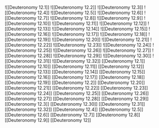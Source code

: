 ![[Deuteronomy 12.1]]
![[Deuteronomy 12.2]]
![[Deuteronomy 12.3]]
![[Deuteronomy 12.4]]
![[Deuteronomy 12.5]]
![[Deuteronomy 12.6]]
![[Deuteronomy 12.7]]
![[Deuteronomy 12.8]]
![[Deuteronomy 12.9]]
![[Deuteronomy 12.10]]
![[Deuteronomy 12.11]]
![[Deuteronomy 12.12]]
![[Deuteronomy 12.13]]
![[Deuteronomy 12.14]]
![[Deuteronomy 12.15]]
![[Deuteronomy 12.16]]
![[Deuteronomy 12.17]]
![[Deuteronomy 12.18]]
![[Deuteronomy 12.19]]
![[Deuteronomy 12.20]]
![[Deuteronomy 12.21]]
![[Deuteronomy 12.22]]
![[Deuteronomy 12.23]]
![[Deuteronomy 12.24]]
![[Deuteronomy 12.25]]
![[Deuteronomy 12.26]]
![[Deuteronomy 12.27]]
![[Deuteronomy 12.28]]
![[Deuteronomy 12.29]]
![[Deuteronomy 12.30]]
![[Deuteronomy 12.31]]
![[Deuteronomy 12.32]]
[[Deuteronomy 12.1]]
[[Deuteronomy 12.10]]
[[Deuteronomy 12.11]]
[[Deuteronomy 12.12]]
[[Deuteronomy 12.13]]
[[Deuteronomy 12.14]]
[[Deuteronomy 12.15]]
[[Deuteronomy 12.16]]
[[Deuteronomy 12.17]]
[[Deuteronomy 12.18]]
[[Deuteronomy 12.19]]
[[Deuteronomy 12.2]]
[[Deuteronomy 12.20]]
[[Deuteronomy 12.21]]
[[Deuteronomy 12.22]]
[[Deuteronomy 12.23]]
[[Deuteronomy 12.24]]
[[Deuteronomy 12.25]]
[[Deuteronomy 12.26]]
[[Deuteronomy 12.27]]
[[Deuteronomy 12.28]]
[[Deuteronomy 12.29]]
[[Deuteronomy 12.3]]
[[Deuteronomy 12.30]]
[[Deuteronomy 12.31]]
[[Deuteronomy 12.32]]
[[Deuteronomy 12.4]]
[[Deuteronomy 12.5]]
[[Deuteronomy 12.6]]
[[Deuteronomy 12.7]]
[[Deuteronomy 12.8]]
[[Deuteronomy 12.9]]
[[Deuteronomy 12]]
